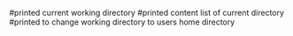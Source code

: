 #printed current working directory
#printed content list of current directory
#printed to change working directory to users home directory
